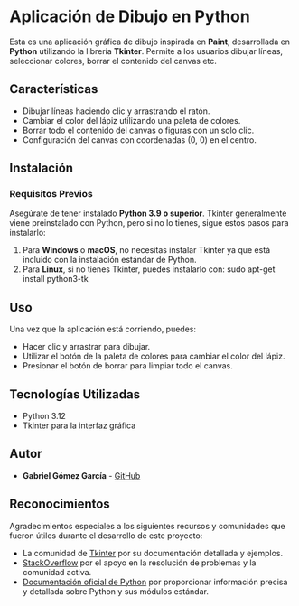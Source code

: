 # Aplicación de Dibujo en Python

Esta es una aplicación gráfica de dibujo inspirada en **Paint**, desarrollada en **Python** utilizando la librería **Tkinter**. Permite a los usuarios dibujar líneas, seleccionar colores, borrar el contenido del canvas etc.

## Características

- Dibujar líneas haciendo clic y arrastrando el ratón.
- Cambiar el color del lápiz utilizando una paleta de colores.
- Borrar todo el contenido del canvas o figuras con un solo clic.
- Configuración del canvas con coordenadas (0, 0) en el centro.

## Instalación

### Requisitos Previos

Asegúrate de tener instalado **Python 3.9 o superior**. Tkinter generalmente viene preinstalado con Python, pero si no lo tienes, sigue estos pasos para instalarlo:

1. Para **Windows** o **macOS**, no necesitas instalar Tkinter ya que está incluido con la instalación estándar de Python.
2. Para **Linux**, si no tienes Tkinter, puedes instalarlo con:
    sudo apt-get install python3-tk

## Uso

Una vez que la aplicación está corriendo, puedes:

- Hacer clic y arrastrar para dibujar.
- Utilizar el botón de la paleta de colores para cambiar el color del lápiz.
- Presionar el botón de borrar para limpiar todo el canvas.

## Tecnologías Utilizadas

- Python 3.12
- Tkinter para la interfaz gráfica

## Autor

- **Gabriel Gómez García** - [GitHub](https://github.com/Gabiz053)

## Reconocimientos

Agradecimientos especiales a los siguientes recursos y comunidades que fueron útiles durante el desarrollo de este proyecto:

- La comunidad de [Tkinter](https://wiki.python.org/moin/TkInter) por su documentación detallada y ejemplos.
- [StackOverflow](https://stackoverflow.com/) por el apoyo en la resolución de problemas y la comunidad activa.
- [Documentación oficial de Python](https://docs.python.org/3/) por proporcionar información precisa y detallada sobre Python y sus módulos estándar.

